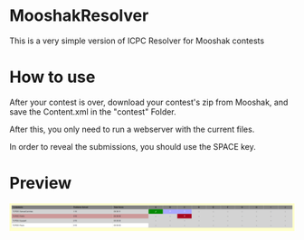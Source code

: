 # MooshakResolver
This is a very simple version of ICPC Resolver for Mooshak contests

# How to use
After your contest is over, download your contest's zip from Mooshak, and save the Content.xml in the "contest" Folder.

After this, you only need to run a webserver with the current files.

In order to reveal the submissions, you should use the SPACE key.

# Preview
![alt text](./snapshots/beta.PNG)
